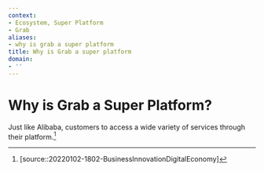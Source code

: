 ```yaml
---
context:
- Ecosystem, Super Platform
- Grab
aliases:
- why is grab a super platform
title: Why is Grab a super platform
domain:
- ''
---
```


# Why is Grab a Super Platform?

Just like Alibaba, customers to access a wide variety of services through their platform.[^1]

[^1]: [source::20220102-1802-BusinessInnovationDigitalEconomy]
